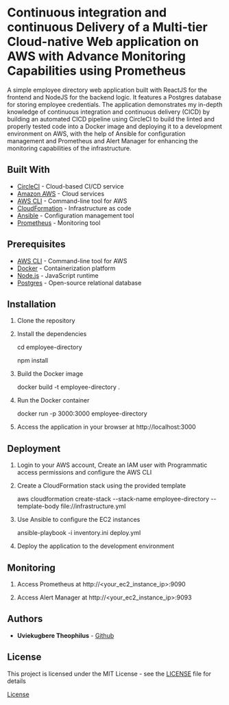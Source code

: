 
# Continuous integration and continuous Delivery of a Multi-tier Cloud-native Web application on AWS with Advance Monitoring Capabilities using Prometheus

A simple employee directory web application built with ReactJS for the frontend and NodeJS for the backend logic. It features a Postgres database for storing employee credentials. The application demonstrates my in-depth knowledge of continuous integration and continuous delivery (CICD) by building an automated CICD pipeline using CircleCI to build the linted and properly tested code into a Docker image and deploying it to a development environment on AWS, with the help of Ansible for configuration management and Prometheus and Alert Manager for enhancing the monitoring capabilities of the infrastructure.

## Built With
- [CircleCI](https://circleci.com/) - Cloud-based CI/CD service
- [Amazon AWS](https://aws.amazon.com/) - Cloud services
- [AWS CLI](https://aws.amazon.com/cli/) - Command-line tool for AWS
- [CloudFormation](https://aws.amazon.com/cloudformation/) - Infrastructure as code
- [Ansible](https://www.ansible.com/) - Configuration management tool
- [Prometheus](https://prometheus.io/) - Monitoring tool

## Prerequisites
- [AWS CLI](https://aws.amazon.com/cli/) - Command-line tool for AWS
- [Docker](https://www.docker.com/) - Containerization platform
- [Node.js](https://nodejs.org/) - JavaScript runtime
- [Postgres](https://www.postgresql.org/) - Open-source relational database

## Installation
1. Clone the repository

2. Install the dependencies

   cd employee-directory

   npm install


3. Build the Docker image

    docker build -t employee-directory .
 

4. Run the Docker container


   docker run -p 3000:3000 employee-directory
   

5. Access the application in your browser at http://localhost:3000

## Deployment
1. Login to your AWS account, Create an IAM user with Programmatic access permissions and configure the AWS CLI

2. Create a CloudFormation stack using the provided template
   
   aws cloudformation create-stack --stack-name employee-directory --template-body file://infrastructure.yml

3. Use Ansible to configure the EC2 instances
    
    ansible-playbook -i inventory.ini deploy.yml

4. Deploy the application to the development environment


## Monitoring
1. Access Prometheus at http://<your_ec2_instance_ip>:9090

2. Access Alert Manager at http://<your_ec2_instance_ip>:9093

## Authors

* **Uviekugbere Theophilus** - [Github](https://github.com/CloudKnightOps)

## License

This project is licensed under the MIT License - see the [LICENSE](LICENSE) file for details




[License](LICENSE.md)
